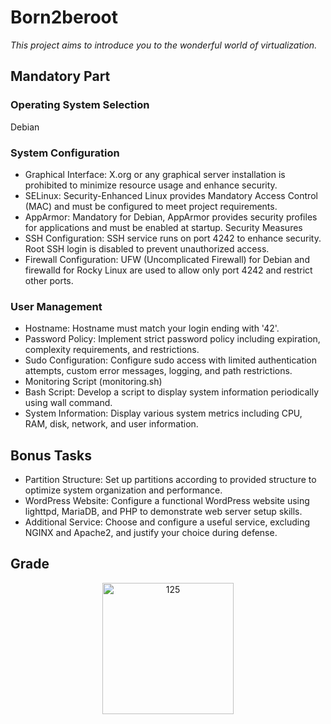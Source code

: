 # Born2beroot
*This project aims to introduce you to the wonderful world of virtualization.*

## Mandatory Part
### Operating System Selection
Debian
### System Configuration
- Graphical Interface: X.org or any graphical server installation is prohibited to minimize resource usage and enhance security.
- SELinux: Security-Enhanced Linux provides Mandatory Access Control (MAC) and must be configured to meet project requirements.
- AppArmor: Mandatory for Debian, AppArmor provides security profiles for applications and must be enabled at startup.
Security Measures
- SSH Configuration: SSH service runs on port 4242 to enhance security. Root SSH login is disabled to prevent unauthorized access.
- Firewall Configuration: UFW (Uncomplicated Firewall) for Debian and firewalld for Rocky Linux are used to allow only port 4242 and restrict other ports.
### User Management
- Hostname: Hostname must match your login ending with '42'.
- Password Policy: Implement strict password policy including expiration, complexity requirements, and restrictions.
- Sudo Configuration: Configure sudo access with limited authentication attempts, custom error messages, logging, and path restrictions.
- Monitoring Script (monitoring.sh)
- Bash Script: Develop a script to display system information periodically using wall command.
- System Information: Display various system metrics including CPU, RAM, disk, network, and user information.

## Bonus Tasks
- Partition Structure: Set up partitions according to provided structure to optimize system organization and performance.
- WordPress Website: Configure a functional WordPress website using lighttpd, MariaDB, and PHP to demonstrate web server setup skills.
- Additional Service: Choose and configure a useful service, excluding NGINX and Apache2, and justify your choice during defense.

## Grade
<p align="center">
<img width="210" alt="125" src="https://github.com/JZJavier/42/assets/76801285/9b5924a8-8876-4bce-b783-1e6b5da93252">
</p>